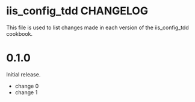 # iis_config_tdd CHANGELOG

This file is used to list changes made in each version of the iis_config_tdd cookbook.

# 0.1.0

Initial release.

- change 0
- change 1

